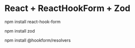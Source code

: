 # React + ReactHookForm + Zod

<p>npm install react-hook-form</p>
<p>npm install zod</p>
<p>npm install @hookform/resolvers </p>

